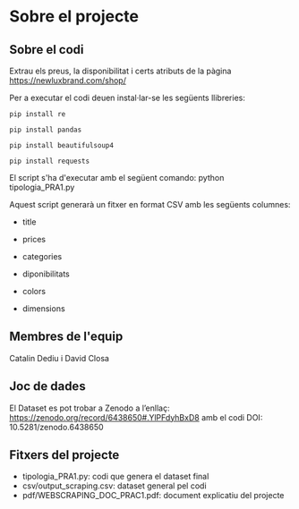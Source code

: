 # Sobre el projecte
## Sobre el codi

Extrau els preus, la disponibilitat i certs atributs de la pàgina https://newluxbrand.com/shop/ 

Per a executar el codi deuen instal·lar-se les següents llibreries:
	
```
pip install re

pip install pandas

pip install beautifulsoup4

pip install requests
```

El script s'ha d'executar amb el següent comando:
python tipologia_PRA1.py

Aquest script generarà un fitxer en format CSV amb les següents columnes: 

* title

* prices

* categories

* diponibilitats

* colors

* dimensions

## Membres de l'equip
Catalin Dediu i David Closa

## Joc de dades
El Dataset es pot trobar a Zenodo a l’enllaç: https://zenodo.org/record/6438650#.YlPFdyhBxD8 amb el codi DOI: 10.5281/zenodo.6438650 

## Fitxers del projecte

* tipologia_PRA1.py: codi que genera el dataset final
* csv/output_scraping.csv: dataset general pel codi
* pdf/WEBSCRAPING_DOC_PRAC1.pdf: document explicatiu del projecte



